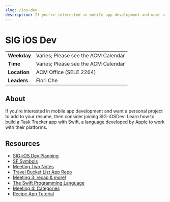 ```yaml
---
slug: /ios-dev
description: If you're interested in mobile app development and want a personal project to add to your resume, then consider joining SIG-iOSDev!
---
```


# SIG iOS Dev

|              |                                     |
| ------------ | ----------------------------------- |
| **Weekday**  | Varies; Please see the ACM Calendar |
| **Time**     | Varies; Please see the ACM Calendar |
| **Location** | ACM Office (SELE 2264)              |
| **Leaders**  | Flori Che                           |

## About

If you're interested in mobile app development and want a personal project to add to your resume, then consider joining SIG-iOSDev! Learn how to build a Task Tracker app with Swift, a language developed by Apple to work with their platforms.

## Resources

- [SIG-iOS Dev Planning](https://docs.google.com/document/d/1II31rwvdWBDVDmUax1QBunwKA7-3uCWXaJ8RCXvV3H0/edit)
- [SF Symbols](https://developer.apple.com/sf-symbols/)
- [Meeting Two Notes](https://docs.google.com/document/d/1CGFNX1m0dd2wE6t3aa85ceQ0oEnNmIgVZ97a89OERF4/edit)
- [Travel Bucket List App Repo](https://github.com/acm-uic/TravelBucketList/tree/testingBranch)
- [Meeting 3: recap & more!](https://docs.google.com/presentation/d/1xWQefIzrb7EzqlRkW2l1i3VKOIbu1Hu49Sc-R4APDgY/edit#slide=id.p)
- [The Swift Programming Language](https://docs.swift.org/swift-book/documentation/the-swift-programming-language/)
- [Meeting 4: Categories](https://docs.google.com/presentation/d/1WocCKluo2bZx7TQ86A9Uw1t_4DqweSUpSi0s8Q1vFzg/edit?usp=sharing)
- [Recipe App Tutorial](https://youtu.be/uqkUumqFiF8)
